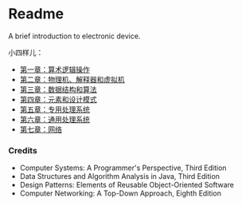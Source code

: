 # Readme
A brief introduction to electronic device.

小四样儿：
- [第一章：算术逻辑操作](./chapter-1.md)
- [第二章：物理机、解释器和虚拟机](./chapter-2.md)
- [第三章：数据结构和算法](./chapter-3.md)
- [第四章：元素和设计模式](./chapter-4.md)
- [第五章：专用处理系统](./chapter-5.md)
- [第六章：通用处理系统](./chapter-6.md)
- [第七章：网络](./chapter-7.md)

### Credits
- Computer Systems: A Programmer's Perspective, Third Edition
- Data Structures and Algorithm Analysis in Java, Third Edition
- Design Patterns: Elements of Reusable Object-Oriented Software
- Computer Networking: A Top-Down Approach, Eighth Edition
